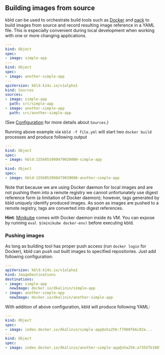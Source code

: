 ## Building images from source

kbld can be used to orchestrate build tools such as [Docker](https://docs.docker.com/engine/reference/commandline/cli/) and [pack](https://github.com/buildpack/pack) to build images from source and record resulting image reference in a YAML file. This is especially convenient during local development when working with one or more changing applications.

```yaml
---
kind: Object
spec:
- image: simple-app
---
kind: Object
spec:
- image: another-simple-app
---
apiVersion: kbld.k14s.io/v1alpha1
kind: Sources
sources:
- image: simple-app
  path: src/simple-app
- image: another-simple-app
  path: src/another-simple-app
```

(See [Configuration](config.md) for more details about `Sources`.)

Running above example via `kbld -f file.yml` will start two `docker build` processes and produce following output

```yaml
---
kind: Object
spec:
- image: kbld:1556053998479026000-simple-app
---
kind: Object
spec:
- image: kbld:1556053998479039000-another-simple-app
```

Note that because we are using Docker daemon for local images and are not pushing them into a remote registry we cannot unfortunately use digest reference form (a limitation of Docker daemon); however, tags generated by kbld uniquely identify produced images. As soon as images are pushed to a remote registry, tags are converted into digest references.

**Hint**: [Minikube](https://kubernetes.io/docs/setup/minikube/) comes with Docker daemon inside its VM. You can expose by running `eval $(minikube docker-env)` before executing kbld.

### Pushing images

As long as building tool has proper push access (run `docker login` for Docker), kbld can push out built images to specified repositories. Just add following configuration:

```yaml
---
apiVersion: kbld.k14s.io/v1alpha1
kind: ImageDestinations
destinations:
- image: simple-app
  newImage: docker.io/dkalinin/simple-app
- image: another-simple-app
  newImage: docker.io/dkalinin/another-simple-app
```

With addition of above configuration, kbld will produce following YAML:

```yaml
---
kind: Object
spec:
- image: index.docker.io/dkalinin/simple-app@sha256:f7988fb6c02e...
---
kind: Object
spec:
- image: index.docker.io/dkalinin/another-simple-app@sha256:a7355fb1007e...
```
